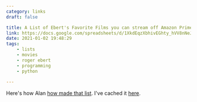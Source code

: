 ```yaml
---
category: links
draft: false

title: A List of Ebert's Favorite Films you can stream off Amazon Prime.
link: https://docs.google.com/spreadsheets/d/1XkdEqzXbhivEGhty_hVV8nNeJBhd4HKKSCSIM97MbjA/edit?usp=sharing
date: 2021-01-02 19:48:29
tags:
    - lists
    - movies
    - roger ebert
    - programming
    - python
    
---
```


Here's how Alan [how made that list](https://www.linisnil.com/articles/scraping-roger-ebert-reviews-and-amazon/). I've cached it [here](/misc/e/ebert-amazon-list.html).
